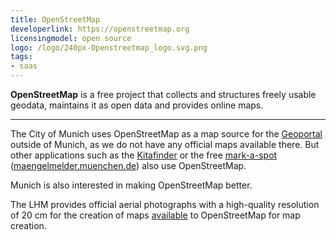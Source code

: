 ```yaml
---
title: OpenStreetMap
developerlink: https://openstreetmap.org
licensingmodel: open source
logo: /logo/240px-Openstreetmap_logo.svg.png
tags:
- saas
---
```

__OpenStreetMap__ is a free project that collects and structures freely usable geodata, maintains it as open data and provides online maps.

---

The City of Munich uses OpenStreetMap as a map source for the [Geoportal](geoportal.html) outside of Munich, as we do not have any official maps available there.
But other applications such as the [Kitafinder](https://kitafinder.muenchen.de/elternportal/de/einrichtungen/karte/ergebnisse) or the free [mark-a-spot](mark-a-spot.html) ([maengelmelder.muenchen.de](https://maengelmelder.muenchen.de)) also use OpenStreetMap.

Munich is also interested in making OpenStreetMap better.

The LHM provides official aerial photographs with a high-quality resolution of 20 cm for the creation of maps [available](https://github.com/osmlab/editor-layer-index/blob/gh-pages/sources/europe/de/AktuelleLuftbilderDerLandeshauptstadtMuenchen20cm.geojson?short_path=cdc4d8a) to OpenStreetMap for map creation.
